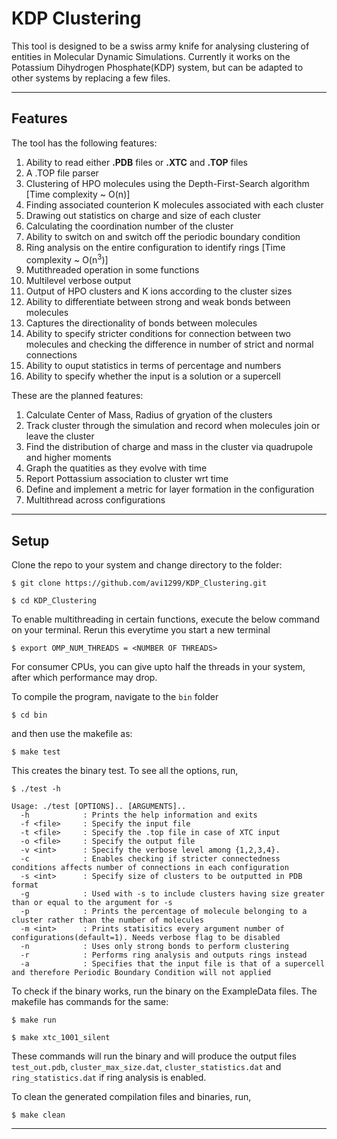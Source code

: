 # KDP Clustering

This tool is designed to be a swiss army knife for analysing clustering of entities in Molecular Dynamic Simulations. Currently it works on the Potassium Dihydrogen Phosphate(KDP) system, but can be adapted to other systems by replacing a few files.

***
## Features
The tool has the following features:
1. Ability to read either **.PDB** files or **.XTC** and **.TOP** files
2. A .TOP file parser
3. Clustering of HPO molecules using the Depth-First-Search algorithm [Time complexity ~ O(n)]
4. Finding associated counterion K molecules associated with each cluster
5. Drawing out statistics on charge and size of each cluster
6. Calculating the coordination number of the cluster
7. Ability to switch on and switch off the periodic boundary condition
8. Ring analysis on the entire configuration to identify rings
[Time complexity ~ O(n<sup>3</sup>)]
9. Mutithreaded operation in some functions
10. Multilevel verbose output
11. Output of HPO clusters and K ions according to the cluster sizes
12. Ability to differentiate between strong and weak bonds between molecules
13. Captures the directionality of bonds between molecules
13. Ability to specify stricter conditions for connection between two molecules and checking the difference in number of strict and normal connections
14. Ability to ouput statistics in terms of percentage and numbers
15. Ability to specify whether the input is a solution or a supercell

These are the planned features:
1. Calculate Center of Mass, Radius of gryation of the clusters
2. Track cluster through the simulation and record when molecules join or leave the cluster
3. Find the distribution of charge and mass in the cluster via quadrupole and higher moments
4. Graph the quatities as they evolve with time
5. Report Pottassium association to cluster wrt time
6. Define and implement a metric for layer formation in the configuration
7. Multithread across configurations

***
## Setup

Clone the repo to your system and change directory to the folder:

`$ git clone https://github.com/avi1299/KDP_Clustering.git`

`$ cd KDP_Clustering`

To enable multithreading in certain functions, execute the below command on your terminal. Rerun this everytime you start a new terminal

`$ export OMP_NUM_THREADS = <NUMBER OF THREADS>`

For consumer CPUs, you can give upto half the threads in your system, after which performance may drop.

To compile the program, navigate to the `bin` folder 

`$ cd bin`

and then use the makefile as:

`$ make test`

This creates the binary test. To see all the options, run,

`$ ./test -h`

```
Usage: ./test [OPTIONS].. [ARGUMENTS]..
  -h            : Prints the help information and exits
  -f <file>     : Specify the input file
  -t <file>     : Specify the .top file in case of XTC input
  -o <file>     : Specify the output file
  -v <int>      : Specify the verbose level among {1,2,3,4}.
  -c            : Enables checking if stricter connectedness conditions affects number of connections in each configuration
  -s <int>      : Specify size of clusters to be outputted in PDB format
  -g            : Used with -s to include clusters having size greater than or equal to the argument for -s
  -p            : Prints the percentage of molecule belonging to a cluster rather than the number of molecules
  -m <int>      : Prints statisitics every argument number of configurations(default=1). Needs verbose flag to be disabled
  -n            : Uses only strong bonds to perform clustering
  -r            : Performs ring analysis and outputs rings instead
  -a            : Specifies that the input file is that of a supercell and therefore Periodic Boundary Condition will not applied
```

To check if the binary works, run the binary on the ExampleData files.
The makefile has commands for the same:

`$ make run`

`$ make xtc_1001_silent`

These commands will run the binary and will produce the output files
`test_out.pdb`, `cluster_max_size.dat`, `cluster_statistics.dat` and `ring_statistics.dat` if ring analysis is enabled. 

To clean the generated compilation files and binaries, run,

`$ make clean`

***




